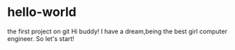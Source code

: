 # hello-world
the first project on git
Hi buddy!
I have a dream,being the best girl computer engineer. So let's start!
